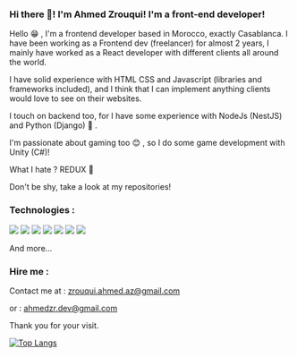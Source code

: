 ### Hi there 👋! I'm Ahmed Zrouqui! I'm a front-end developer!

Hello :grin: , I'm a frontend developer based in Morocco, exactly Casablanca. I have been working as a Frontend dev (freelancer) for almost 2 years, I mainly have worked as a React developer with different clients all around the world.

I have solid experience with HTML CSS and Javascript (libraries and frameworks included), and I think that I can implement anything clients would love to see on their websites.

I touch on backend too, for I have some experience with NodeJs (NestJS) and Python (Django) :eyes: .

I'm passionate about gaming too :blush: , so I do some game development with Unity (C#)!

What I hate ? REDUX :running:

Don't be shy, take a look at my repositories!

### Technologies :

![](https://img.icons8.com/color/48/000000/javascript--v1.png) ![](https://img.icons8.com/color/48/000000/typescript.png) ![](https://img.icons8.com/color/48/000000/nodejs.png) ![](https://img.icons8.com/color/48/000000/python--v1.png) ![](https://img.icons8.com/external-others-amoghdesign/48/000000/external-react-native-soleicons-fill-vol-1-others-amoghdesign.png) ![](https://img.icons8.com/color/48/000000/html-5--v1.png) ![](https://img.icons8.com/color/48/000000/css3.png)

And more...

### Hire me :

Contact me at : zrouqui.ahmed.az@gmail.com

or : ahmedzr.dev@gmail.com

Thank you for your visit.

[![Top Langs](https://github-readme-stats.vercel.app/api/top-langs/?username=ahmedzrouqui&layout=compact)](https://github.com/anuraghazra/github-readme-stats)




